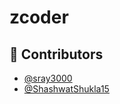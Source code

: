 # zcoder

## 👥 Contributors

- [@sray3000](https://github.com/sray3000)
- [@ShashwatShukla15](https://github.com/ShashwatShukla15)
